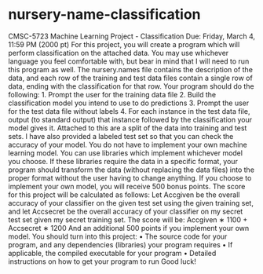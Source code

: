 # nursery-name-classification
CMSC-5723 Machine Learning Project - Classification Due: Friday, March 4, 11:59 PM (2000 pt) For this project, you will create a program which will perform classification on the attached data. You may use whichever language you feel comfortable with, but bear in mind that I will need to run this program as well. The nursery.names file contains the description of the data, and each row of the training and test data files contain a single row of data, ending with the classification for that row. Your program should do the following: 1. Prompt the user for the training data file 2. Build the classification model you intend to use to do predictions 3. Prompt the user for the test data file without labels 4. For each instance in the test data file, output (to standard output) that instance followed by the classification your model gives it. Attached to this are a split of the data into training and test sets. I have also provided a labeled test set so that you can check the accuracy of your model. You do not have to implement your own machine learning model. You can use libraries which implement whichever model you choose. If these libraries require the data in a specific format, your program should transform the data (without replacing the data files) into the proper format without the user having to change anything. If you choose to implement your own model, you will receive 500 bonus points. The score for this project will be calculated as follows: Let Accgiven be the overall accuracy of your classifier on the given test set using the given training set, and let Accsecret be the overall accuracy of your classifier on my secret test set given my secret training set. The score will be: Accgiven ∗ 1100 + Accsecret ∗ 1200 And an additional 500 points if you implement your own model. You should turn into this project: • The source code for your program, and any dependencies (libraries) your program requires • If applicable, the compiled executable for your program • Detailed instructions on how to get your program to run Good luck!
